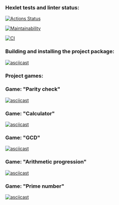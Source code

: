 ### Hexlet tests and linter status:
[![Actions Status](https://github.com/Trankvill/python-project-lvl1/workflows/hexlet-check/badge.svg)](https://github.com/Trankvill/python-project-lvl1/actions)

[![Maintainability](https://api.codeclimate.com/v1/badges/b6843406cc780abb5a0a/maintainability)](https://codeclimate.com/github/Trankvill/python-project-lvl1/maintainability)

[![CI](https://github.com/Trankvill/python-project-lvl1/actions/workflows/main.yml/badge.svg)](https://github.com/Trankvill/python-project-lvl1/actions/workflows/main.yml)

### Building and installing the project package:
[![asciicast](https://asciinema.org/a/lc31cXLpwk6kYzHKn8B9NEoLo.svg)](https://asciinema.org/a/lc31cXLpwk6kYzHKn8B9NEoLo)

### Project games:

### Game: "Parity check"
[![asciicast](https://asciinema.org/a/BHu7h0yam6SBMbBbK4TeuVjpY.svg)](https://asciinema.org/a/BHu7h0yam6SBMbBbK4TeuVjpY)

### Game: "Calculator"
[![asciicast](https://asciinema.org/a/UaP53NbWmoAqmZ8zLz5QD7vFt.svg)](https://asciinema.org/a/UaP53NbWmoAqmZ8zLz5QD7vFt)

### Game: "GCD"
[![asciicast](https://asciinema.org/a/lNX1dCMLF1dSbzYptp40dn1V7.svg)](https://asciinema.org/a/lNX1dCMLF1dSbzYptp40dn1V7)

### Game: "Arithmetic progression"
[![asciicast](https://asciinema.org/a/ySRM64k78pRDIzK12X3Wbfui8.svg)](https://asciinema.org/a/ySRM64k78pRDIzK12X3Wbfui8)

### Game: "Prime number"
[![asciicast](https://asciinema.org/a/h7crGJ0EWtCqblf8JVC4n1cp9.svg)](https://asciinema.org/a/h7crGJ0EWtCqblf8JVC4n1cp9)

